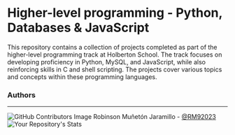 # Higher-level programming - Python, Databases & JavaScript

This repository contains a collection of projects completed as part of the higher-level programming track at Holberton School. The track focuses on developing proficiency in Python, MySQL, and JavaScript, while also reinforcing skills in C and shell scripting. The projects cover various topics and concepts within these programming languages.


### **Authors**
--- 

![GitHub Contributors Image](https://contrib.rocks/image?repo=RM92023/holbertonschool-low_level_programming)
Robinson Muñetón Jaramillo - <a href="https://github.com/RM92023" target="_blank"> @RM92023</a> ![Your Repository's Stats](https://github-readme-stats.vercel.app/api?username=RM92023&show_icons=true)
